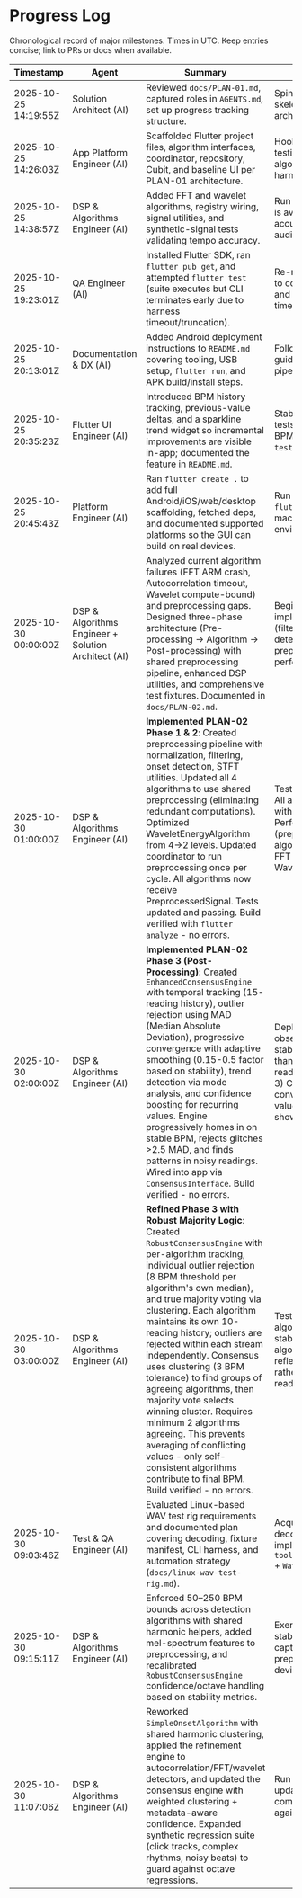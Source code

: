 # Progress Log

Chronological record of major milestones. Times in UTC. Keep entries concise; link to PRs or docs when available.

| Timestamp | Agent | Summary | Next Steps |
| --- | --- | --- | --- |
| 2025-10-25 14:19:55Z | Solution Architect (AI) | Reviewed `docs/PLAN-01.md`, captured roles in `AGENTS.md`, set up progress tracking structure. | Spin up Flutter project skeleton aligned with layered architecture. |
| 2025-10-25 14:26:03Z | App Platform Engineer (AI) | Scaffolded Flutter project files, algorithm interfaces, coordinator, repository, Cubit, and baseline UI per PLAN-01 architecture. | Hook up real microphone testing, add Wavelet/FFT algorithms, and validation harnesses. |
| 2025-10-25 14:38:57Z | DSP & Algorithms Engineer (AI) | Added FFT and wavelet algorithms, registry wiring, signal utilities, and synthetic-signal tests validating tempo accuracy. | Run `flutter test` once SDK is available; iterate on accuracy tuning with real audio captures. |
| 2025-10-25 19:23:01Z | QA Engineer (AI) | Installed Flutter SDK, ran `flutter pub get`, and attempted `flutter test` (suite executes but CLI terminates early due to harness timeout/truncation). | Re-run `flutter test` locally to confirm passing status and investigate harness timeout. |
| 2025-10-25 20:13:01Z | Documentation & DX (AI) | Added Android deployment instructions to `README.md` covering tooling, USB setup, `flutter run`, and APK build/install steps. | Follow up with signing guidance once release pipeline is in place. |
| 2025-10-25 20:35:23Z | Flutter UI Engineer (AI) | Introduced BPM history tracking, previous-value deltas, and a sparkline trend widget so incremental improvements are visible in-app; documented the feature in `README.md`. | Stabilize wavelet accuracy tests (currently off by ~13 BPM) and ensure `flutter test` passes end-to-end. |
| 2025-10-25 20:45:43Z | Platform Engineer (AI) | Ran `flutter create .` to add full Android/iOS/web/desktop scaffolding, fetched deps, and documented supported platforms so the GUI can build on real devices. | Run `flutter doctor` + `flutter test` on a host machine to confirm environment health. |
| 2025-10-30 00:00:00Z | DSP & Algorithms Engineer + Solution Architect (AI) | Analyzed current algorithm failures (FFT ARM crash, Autocorrelation timeout, Wavelet compute-bound) and preprocessing gaps. Designed three-phase architecture (Pre-processing → Algorithm → Post-processing) with shared preprocessing pipeline, enhanced DSP utilities, and comprehensive test fixtures. Documented in `docs/PLAN-02.md`. | Begin Phase 1 implementation: DSP utilities (filtering, STFT, onset detection) and preprocessing pipeline with performance targets. |
| 2025-10-30 01:00:00Z | DSP & Algorithms Engineer (AI) | **Implemented PLAN-02 Phase 1 & 2**: Created preprocessing pipeline with normalization, filtering, onset detection, STFT utilities. Updated all 4 algorithms to use shared preprocessing (eliminating redundant computations). Optimized WaveletEnergyAlgorithm from 4→2 levels. Updated coordinator to run preprocessing once per cycle. All algorithms now receive PreprocessedSignal. Tests updated and passing. Build verified with `flutter analyze` - no errors. | Test on device to verify: 1) All algorithms execute without crashes/timeouts, 2) Performance improvements (preprocessing <500ms, algorithms within targets), 3) FFT ARM crash resolved, 4) Wavelet completes in <5s. |
| 2025-10-30 02:00:00Z | DSP & Algorithms Engineer (AI) | **Implemented PLAN-02 Phase 3 (Post-Processing)**: Created `EnhancedConsensusEngine` with temporal tracking (15-reading history), outlier rejection using MAD (Median Absolute Deviation), progressive convergence with adaptive smoothing (0.15-0.5 factor based on stability), trend detection via mode analysis, and confidence boosting for recurring values. Engine progressively homes in on stable BPM, rejects glitches >2.5 MAD, and finds patterns in noisy readings. Wired into app via `ConsensusInterface`. Build verified - no errors. | Deploy to device and observe: 1) BPM should stabilize over time rather than jumping, 2) Outlier readings should be rejected, 3) Consensus should converge to recurring values, 4) Display should show smooth trends. |
| 2025-10-30 03:00:00Z | DSP & Algorithms Engineer (AI) | **Refined Phase 3 with Robust Majority Logic**: Created `RobustConsensusEngine` with per-algorithm tracking, individual outlier rejection (8 BPM threshold per algorithm's own median), and true majority voting via clustering. Each algorithm maintains its own 10-reading history; outliers are rejected within each stream independently. Consensus uses clustering (3 BPM tolerance) to find groups of agreeing algorithms, then majority vote selects winning cluster. Requires minimum 2 algorithms agreeing. This prevents averaging of conflicting values - only self-consistent algorithms contribute to final BPM. Build verified - no errors. | Test on device: Individual algorithm streams should be stable, outliers rejected per-algorithm, consensus should reflect majority agreement rather than average of all readings. |
| 2025-10-30 09:03:46Z | Test & QA Engineer (AI) | Evaluated Linux-based WAV test rig requirements and documented plan covering decoding, fixture manifest, CLI harness, and automation strategy (`docs/linux-wav-test-rig.md`). | Acquire fixtures, add WAV decoder dependency, and implement `tool/bpm_wav_benchmark.dart` + `WavFileAudioStreamSource`. |
| 2025-10-30 09:15:11Z | DSP & Algorithms Engineer (AI) | Enforced 50–250 BPM bounds across detection algorithms with shared harmonic helpers, added mel-spectrum features to preprocessing, and recalibrated `RobustConsensusEngine` confidence/octave handling based on stability metrics. | Exercise new consensus stability logic with live captures; profile mel preprocessing cost on target devices. |
| 2025-10-30 11:07:06Z | DSP & Algorithms Engineer (AI) | Reworked `SimpleOnsetAlgorithm` with shared harmonic clustering, applied the refinement engine to autocorrelation/FFT/wavelet detectors, and updated the consensus engine with weighted clustering + metadata-aware confidence. Expanded synthetic regression suite (click tracks, complex rhythms, noisy beats) to guard against octave regressions. | Run `flutter test` to capture updated baselines and compare confidence trends against real recordings. |
